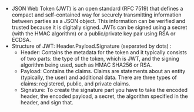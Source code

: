 - JSON Web Token (JWT) is an open standard (RFC 7519) that defines a compact and self-contained way for securely transmitting information between parties as a JSON object. This information can be verified and trusted because it is digitally signed. JWTs can be signed using a secret (with the HMAC algorithm) or a public/private key pair using RSA or ECDSA.
- Structure of JWT: Header.Payload.Signature (separated by dots) :
  - Header: Contains the metadata for the token and it typically consists of two parts: the type of the token, which is JWT, and the signing algorithm being used, such as HMAC SHA256 or RSA.
  - Payload: Contains the claims. Claims are statements about an entity (typically, the user) and additional data. There are three types of claims: registered, public, and private claims.
  - Signature: To create the signature part you have to take the encoded header, the encoded payload, a secret, the algorithm specified in the header, and sign that.